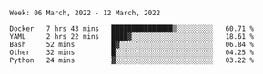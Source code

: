 <!--START_SECTION:waka-->
```text
Week: 06 March, 2022 - 12 March, 2022

Docker   7 hrs 43 mins   ███████████████▒░░░░░░░░░   60.71 % 
YAML     2 hrs 22 mins   ████▓░░░░░░░░░░░░░░░░░░░░   18.61 % 
Bash     52 mins         █▓░░░░░░░░░░░░░░░░░░░░░░░   06.84 % 
Other    32 mins         █░░░░░░░░░░░░░░░░░░░░░░░░   04.25 % 
Python   24 mins         ▓░░░░░░░░░░░░░░░░░░░░░░░░   03.22 % 
```
<!--END_SECTION:waka-->
